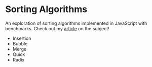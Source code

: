 # Sorting Algorithms

An exploration of sorting algorithms implemented in JavaScript with benchmarks. Check out my [article](https://medium.com/@rwillt/implementing-sorting-algorithms-in-javascript-b08504cdf4a9) on the subject!

* Insertion
* Bubble
* Merge
* Quick
* Radix
